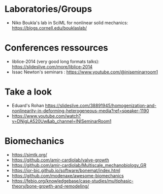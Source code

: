 # Laboratories/Groups
- Niko Boukla's lab in SciML for nonlinear solid mechanics: https://blogs.cornell.edu/bouklaslab/

# Conferences ressources
- liblice-2014 (very good long formats talks): https://slideslive.com/more/liblice-2014
- Issac Newton's seminars : https://www.youtube.com/@iniseminarroom1

# Take a look
- Eduard's Rohan https://slideslive.com/38891945/homogenization-and-nonlinearity-in-deforming-heterogeneous-media?ref=speaker-1190
- https://www.youtube.com/watch?v=DNjgLA520Uw&ab_channel=INISeminarRoom1

# Biomechanics
- https://simtk.org/
- https://github.com/amir-cardiolab/valve-growth
- https://github.com/amir-cardiolab/Multiscale_mechanobiology_GR
- https://ior-bic.github.io/software/bonemat/index.html
- https://github.com/modenaxe/awesome-biomechanics
- https://febio.org/knowledgebase/case-studies/multiphasic-theory/bone-growth-and-remodeling/
